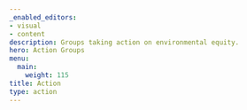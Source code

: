 ```yaml
---
_enabled_editors:
- visual
- content
description: Groups taking action on environmental equity.
hero: Action Groups
menu:
  main:
    weight: 115
title: Action
type: action
---
```

